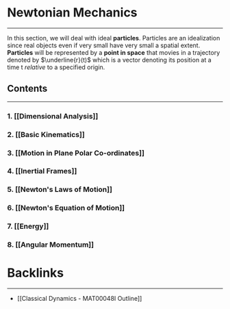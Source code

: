 # Newtonian Mechanics
---
In this section, we will deal with ideal **particles**. Particles are an idealization since real objects even if  very small have very small a spatial extent. **Particles** will be represented by a **point in space** that movies in a trajectory denoted by $\underline{r}(t)$ which is a vector denoting its position at a time t *relative* to a specified origin. 
## Contents
---

### 1. [[Dimensional Analysis]]

### 2. [[Basic Kinematics]]
### 3. [[Motion in Plane Polar Co-ordinates]]

### 4. [[Inertial Frames]]

### 5. [[Newton's Laws of Motion]]
### 6. [[Newton's Equation of Motion]] 

### 7. [[Energy]]

### 8. [[Angular Momentum]]

# Backlinks
---
- [[Classical Dynamics - MAT00048I Outline]]